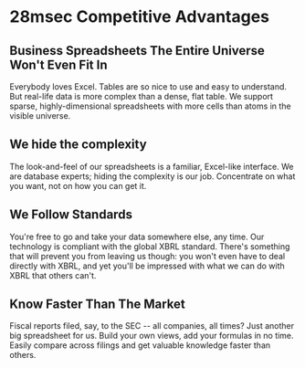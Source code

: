 # 28msec Competitive Advantages

## Business Spreadsheets The Entire Universe Won't Even Fit In
Everybody loves Excel. Tables are so nice to use and easy to understand.
But real-life data is more complex than a dense, flat table.
We support sparse, highly-dimensional spreadsheets with more cells than atoms in the visible universe.

## We hide the complexity
The look-and-feel of our spreadsheets is a familiar, Excel-like interface. We are database experts; hiding the complexity
is our job. Concentrate on what you want, not on how you can get it.

## We Follow Standards
You're free to go and take your data somewhere else, any time. Our technology is compliant with the global XBRL standard.
There's something that will prevent you from leaving us though: you won't even have to deal directly with
XBRL, and yet you'll be impressed with what we can do with XBRL that others can't.

## Know Faster Than The Market
Fiscal reports filed, say, to the SEC -- all companies, all times? Just another big spreadsheet for us. Build your own views, add your formulas in
no time. Easily compare across filings and get valuable knowledge faster than others.
